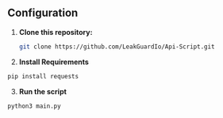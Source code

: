 ## Configuration

1. **Clone this repository:**

   ```sh
   git clone https://github.com/LeakGuardIo/Api-Script.git
   ```
 2. **Install Requirements**
 ```sh
 pip install requests
 ```

 3. **Run the script**
 ```sh
 python3 main.py
 ```
